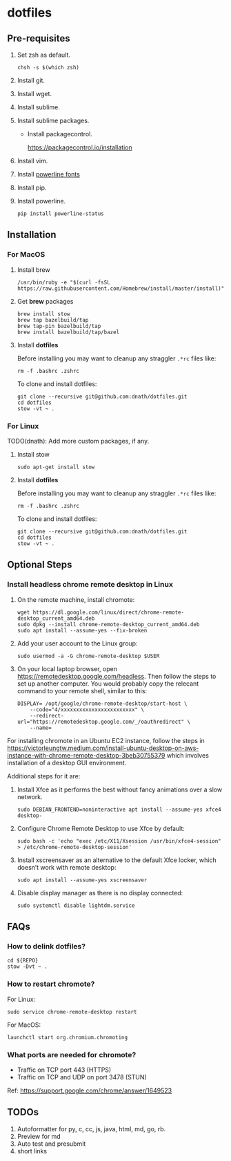 # dotfiles

## Pre-requisites

1.  Set zsh as default.

    ```shell
    chsh -s $(which zsh)
    ```

1.	Install git.
1.  Install wget.
1.	Install sublime.
1.  Install sublime packages.

    *   Install packagecontrol.

        https://packagecontrol.io/installation


1.  Install vim.

1.  Install [powerline fonts](https://github.com/powerline/fonts)

1.  Install pip.
1.  Install powerline.

    ```shell
    pip install powerline-status
    ```

## Installation

### For MacOS

1.  Install brew

    ```shell
    /usr/bin/ruby -e "$(curl -fsSL https://raw.githubusercontent.com/Homebrew/install/master/install)"
    ```

1.  Get __brew__ packages

    ```shell
    brew install stow
    brew tap bazelbuild/tap
    brew tap-pin bazelbuild/tap
    brew install bazelbuild/tap/bazel
    ```

1.  Install __dotfiles__

    Before installing you may want to cleanup any straggler `.*rc` files like:

    ```shell
    rm -f .bashrc .zshrc
    ```

    To clone and install dotfiles:

    ```shell
    git clone --recursive git@github.com:dnath/dotfiles.git
    cd dotfiles
    stow -vt ~ .
    ```

### For Linux

TODO(dnath): Add more custom packages, if any.

1.  Install stow

    ```shell
    sudo apt-get install stow
    ```

1.  Install __dotfiles__

    Before installing you may want to cleanup any straggler `.*rc` files like:

    ```shell
    rm -f .bashrc .zshrc
    ```

    To clone and install dotfiles:

    ```shell
    git clone --recursive git@github.com:dnath/dotfiles.git
    cd dotfiles
    stow -vt ~ .
    ```

## Optional Steps

### Install headless chrome remote desktop in Linux

1. On the remote machine, install chromote:

    ```shell
    wget https://dl.google.com/linux/direct/chrome-remote-desktop_current_amd64.deb
    sudo dpkg --install chrome-remote-desktop_current_amd64.deb
    sudo apt install --assume-yes --fix-broken
    ```

1.  Add your user account to the Linux group:

    ```shell
    sudo usermod -a -G chrome-remote-desktop $USER
    ```

1.  On your local laptop browser, open https://remotedesktop.google.com/headless.
    Then follow the steps to set up another computer. You would probably copy
    the relecant command to your remote shell, similar to this:

    ```shell
    DISPLAY= /opt/google/chrome-remote-desktop/start-host \
        --code="4/xxxxxxxxxxxxxxxxxxxxxxxx" \
        --redirect-url="https://remotedesktop.google.com/_/oauthredirect" \
        --name=
    ```

For installing chromote in an Ubuntu EC2 instance, follow the steps in
https://victorleungtw.medium.com/install-ubuntu-desktop-on-aws-instance-with-chrome-remote-desktop-3beb30755379
which involves installation of a desktop GUI environment.

Additional steps for it are:

1.  Install Xfce as it performs the best without fancy animations over a slow network.

    ```shell
    sudo DEBIAN_FRONTEND=noninteractive apt install --assume-yes xfce4 desktop-
    ```
1.  Configure Chrome Remote Desktop to use Xfce by default:

    ```shell
    sudo bash -c 'echo "exec /etc/X11/Xsession /usr/bin/xfce4-session" > /etc/chrome-remote-desktop-session'
    ```

1.  Install xscreensaver as an alternative to the default Xfce locker, which doesn’t work with remote desktop:

    ```shell
    sudo apt install --assume-yes xscreensaver
    ```

1.  Disable display manager as there is no display connected:

    ```shell
    sudo systemctl disable lightdm.service
    ```

## FAQs

###  How to delink dotfiles?

```shell
cd ${REPO}
stow -Dvt ~ .
```

### How to restart chromote?

For Linux:

```shell
sudo service chrome-remote-desktop restart
```

For MacOS:

```shell
launchctl start org.chromium.chromoting
```

### What ports are needed for chromote?

*   Traffic on TCP port 443 (HTTPS)
*   Traffic on TCP and UDP on port 3478 (STUN)

Ref: https://support.google.com/chrome/answer/1649523


## TODOs

1.  Autoformatter for py, c, cc, js, java, html, md, go, rb.
1.  Preview for md
1.  Auto test and presubmit
1.  short links


